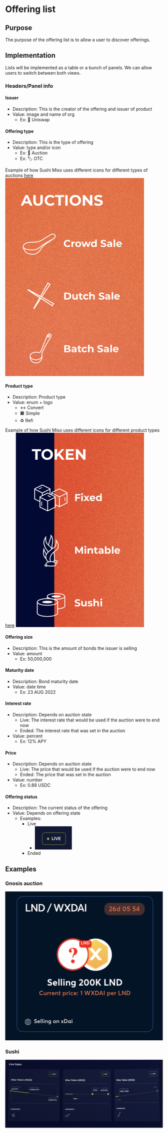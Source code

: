 # Offering list

## Purpose

The purpose of the offering list is to allow a user to discover offerings.

## Implementation

Lists will be implemented as a table or a bunch of panels. We can allow users to switch between both views.

### Headers/Panel info

#### **Issuer**

- Description: This is the creator of the offering and issuer of product
- Value: image and name of org
  - Ex: 🦄 Uniswap

#### **Offering type**

- Description: This is the type of offering
- Value: type and/or icon
  - Ex: 🤝 Auction
  - Ex: 🏷️ OTC

Example of how Sushi Miso uses different icons for different types of auctions [here](https://instantmiso.com)
![](../../../assets/sushi/auction_types.png)

#### **Product type**

- Description: Product type
- Value: enum + logo
  - ↔️ Convert
  - 🟧 Simple
  - ♻️ Refi

Example of how Sushi Miso uses different icons for different product types [here](https://instantmiso.com)
![](../../../assets/sushi/product_types.png)

#### **Offering size**

- Description: This is the amount of bonds the issuer is selling
- Value: amount
  - Ex: 50,000,000

#### **Maturity date**

- Description: Bond maturity date
- Value: date time
  - Ex: 23 AUG 2022

#### **Interest rate**

- Description: Depends on auction state
  - Live: The interest rate that would be used if the auction were to end now
  - Ended: The interest rate that was set in the auction
- Value: percent
  - Ex: 12% APY

#### **Price**

- Description: Depends on auction state
  - Live: The price that would be used if the auction were to end now
  - Ended: The price that was set in the auction
- Value: number
  - Ex: 0.88 USDC

#### **Offering status**

- Description: The current status of the offering
- Value: Depends on offering state
  - Examples:
    - Live
      - ![](../../../assets/sushi/live_icon.png)
    - Ended

## Examples

### Gnosis auction

![](../../../assets/gnosis/auction_panels.png)

### Sushi

![](../../../assets/sushi/auction_panels.png)
